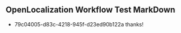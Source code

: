 ## OpenLocalization Workflow Test MarkDown
* 79c04005-d83c-4218-945f-d23ed90b122a thanks!

<!--HONumber=Jul16_HO5-->



